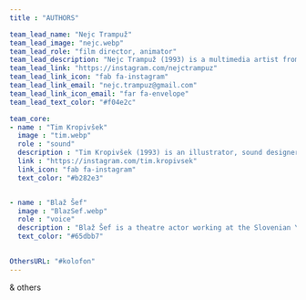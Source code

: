 ```yaml
---
title : "AUTHORS"

team_lead_name: "Nejc Trampuž"
team_lead_image: "nejc.webp"
team_lead_role: "film director, animator"
team_lead_description: "Nejc Trampuž (1993) is a multimedia artist from Slovenia, who graduated Cum Laude and received an award for his Master’s degree in photography at the Academy of Fine Arts and Design in Ljubljana. For the past five years, he has been actively involved in environmental and ecological projects (e.g. <a href=https://another-future-entirely.com/>Another Future Entirely</a>) and since 2019, he has also been an activist in the Youth for Climate Justice movement. His preferred means of expression is art collage in combination with various contemporary technologies, media and approaches. Trampuž held dozens of solo and group exhibitions in Slovenia and abroad, participated in international festivals and received several awards for his work"
team_lead_link: "https://instagram.com/nejctrampuz"
team_lead_link_icon: "fab fa-instagram"
team_lead_link_email: "nejc.trampuz@gmail.com"
team_lead_link_icon_email: "far fa-envelope"
team_lead_text_color: "#f04e2c"

team_core:
- name : "Tim Kropivšek"
  image : "tim.webp"
  role : "sound"
  description : "Tim Kropivšek (1993) is an illustrator, sound designer and musician. His works comment on the human psyche, the values of contemporary society and environmental injustice. He obtained his Masters degree at the Academy of Fine Arts in Ljubljana with the interactive sound installation The New Natural World. He is currently creating enigmatic soundscapes in his duo project Bellows on Titan."
  link : "https://instagram.com/tim.kropivsek"
  link_icon: "fab fa-instagram"
  text_color: "#b282e3"


- name : "Blaž Šef"
  image : "BlazSef.webp"
  role : "voice"
  description : "Blaž Šef is a theatre actor working at the Slovenian Youth Theatre. Other projects include radio literary programmes, audio books, co-productions with institutions and NGOs in the field of performing arts, and developing the programmes of the Cultural Centre of European Space Technologies."
  text_color: "#65dbb7"
            

OthersURL: "#kolofon"
---
```


& others

